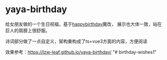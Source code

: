 # yaya-birthday

给女朋友做的一个生日祝福，基于[happybirthday](https://github.com/shibobo/happybirthday/tree/master)魔改， 展示也大体一致，站在巨人的肩膀上很舒服。

诗词部分做了一点自定义，架构重构成了ts+vue3方面的内容，方便阅读

效果参考：https://lzw-leaf.github.io/yaya-birthday/
"# birthday-wishes1" 

